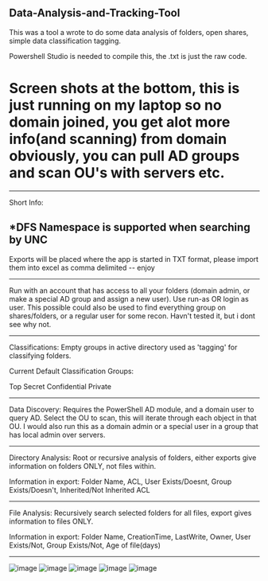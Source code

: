 ## Data-Analysis-and-Tracking-Tool

This was a tool a wrote to do some data analysis of folders, open shares, simple data classification tagging.

Powershell Studio is needed to compile this, the .txt is just the raw code.

# Screen shots at the bottom, this is just running on my laptop so no domain joined, you get alot more info(and scanning) from domain obviously, you can pull AD groups and scan OU's with servers etc.


---------------------------------------------------------------------------------------------------------------------------------

Short Info:

*DFS Namespace is supported when searching by UNC
--------------------------------------------------------------------------------------------------------------------------------------------------------------------------

Exports will be placed where the app is started in TXT format, please import them into excel as comma delimited -- enjoy

--------------------------------------------------------------------------------------------------------------------------------------------------------------------------

Run with an account that has access to all your folders (domain admin, or make a special AD group and assign a new user). 
Use run-as OR login as user.
This possible could also be used to find everything group on shares/folders, or a regular user for some recon. Havn't tested it, but i dont see why not.

---------------------------------------------------------------------------------------------------------------------------------------------------------------------------

Classifications:
Empty groups in active directory used as 'tagging' for classifying folders.


Current Default Classification Groups:

Top Secret
Confidential
Private

---------------------------------------------------------------------------------------------------------------------------------------------------------------------------

Data Discovery:
Requires the PowerShell AD module, and a domain user to query AD.
Select the OU to scan, this will iterate through each object in that OU.
I would also run this as a domain admin or a special user in a group that has local admin over servers.

---------------------------------------------------------------------------------------------------------------------------------------------------------------------------

Directory Analysis:
Root or recursive analysis of folders, either exports give information on folders ONLY, not files within.

Information in export: Folder Name, ACL, User Exists/Doesnt, Group Exists/Doesn't, Inherited/Not Inherited ACL

---------------------------------------------------------------------------------------------------------------------------------------------------------------------------


File Analysis:
Recursively search selected folders for all files, export gives information to files ONLY.

Information in export: Folder Name, CreationTime, LastWrite, Owner, User Exists/Not, Group Exists/Not, Age of file(days)

--------------------------------------------------------------------------
![image](https://i.imgur.com/gwRNR6l.jpg)
![image](https://i.imgur.com/tEMrJYZ.jpg)
![image](https://i.imgur.com/6ESgCSe.jpg)
![image](https://i.imgur.com/T2B9KOC.jpg)
![image](https://i.imgur.com/a1GDgrz.jpg)
